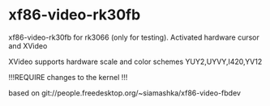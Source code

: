 xf86-video-rk30fb
================

xf86-video-rk30fb for rk3066 (only for testing). Activated hardware cursor and XVideo

XVideo supports hardware scale and color schemes YUY2,UYVY,I420,YV12

!!!REQUIRE changes to the kernel !!!

based on git://people.freedesktop.org/~siamashka/xf86-video-fbdev

